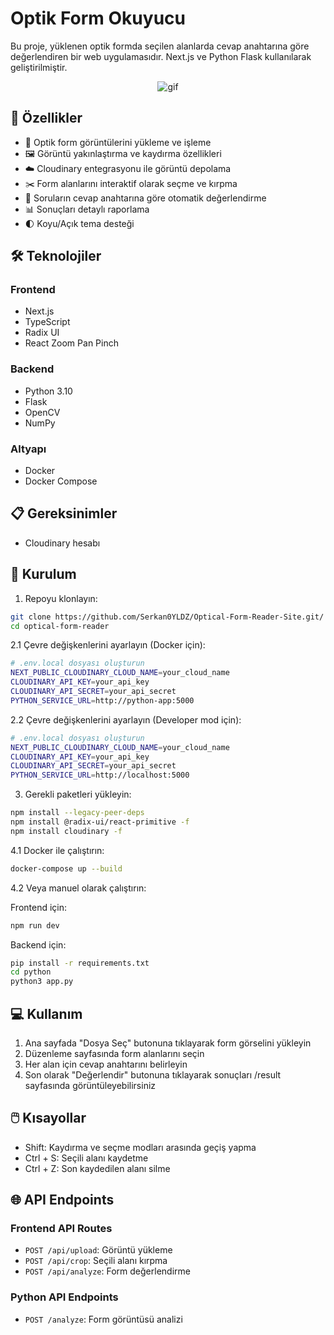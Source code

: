# Optik Form Okuyucu 

Bu proje, yüklenen optik formda seçilen alanlarda cevap anahtarına göre değerlendiren bir web uygulamasıdır. Next.js ve Python Flask kullanılarak geliştirilmiştir.

<p align="center">
  <img src="https://github.com/user-attachments/assets/5f3ba00b-a442-4610-9d52-2c892ec09aa0" alt="gif" />
</p>

## 🚀 Özellikler

- 📝 Optik form görüntülerini yükleme ve işleme
- 🖼️ Görüntü yakınlaştırma ve kaydırma özellikleri
- ☁️ Cloudinary entegrasyonu ile görüntü depolama
- ✂️ Form alanlarını interaktif olarak seçme ve kırpma
- 🎯 Soruların cevap anahtarına göre otomatik değerlendirme
- 📊 Sonuçları detaylı raporlama
- 🌓 Koyu/Açık tema desteği

## 🛠️ Teknolojiler

### Frontend
- Next.js 
- TypeScript
- Radix UI
- React Zoom Pan Pinch

### Backend
- Python 3.10
- Flask
- OpenCV
- NumPy

### Altyapı
- Docker
- Docker Compose

## 📋 Gereksinimler

- Cloudinary hesabı

## 🔧 Kurulum

1. Repoyu klonlayın:
```bash
git clone https://github.com/Serkan0YLDZ/Optical-Form-Reader-Site.git/
cd optical-form-reader
```

2.1 Çevre değişkenlerini ayarlayın (Docker için):
```bash
# .env.local dosyası oluşturun 
NEXT_PUBLIC_CLOUDINARY_CLOUD_NAME=your_cloud_name
CLOUDINARY_API_KEY=your_api_key
CLOUDINARY_API_SECRET=your_api_secret
PYTHON_SERVICE_URL=http://python-app:5000
```

2.2 Çevre değişkenlerini ayarlayın (Developer mod için):
```bash
# .env.local dosyası oluşturun 
NEXT_PUBLIC_CLOUDINARY_CLOUD_NAME=your_cloud_name
CLOUDINARY_API_KEY=your_api_key
CLOUDINARY_API_SECRET=your_api_secret
PYTHON_SERVICE_URL=http://localhost:5000
```

3. Gerekli paketleri yükleyin:
```bash
npm install --legacy-peer-deps
npm install @radix-ui/react-primitive -f
npm install cloudinary -f
```

4.1 Docker ile çalıştırın:
```bash
docker-compose up --build
```

4.2 Veya manuel olarak çalıştırın:

Frontend için:
```bash
npm run dev
```

Backend için:
```bash
pip install -r requirements.txt
cd python
python3 app.py
```

## 💻 Kullanım

1. Ana sayfada "Dosya Seç" butonuna tıklayarak form görselini yükleyin
2. Düzenleme sayfasında form alanlarını seçin
3. Her alan için cevap anahtarını belirleyin
4. Son olarak "Değerlendir" butonuna tıklayarak sonuçları /result sayfasında görüntüleyebilirsiniz

## 🖱️ Kısayollar
- Shift: Kaydırma ve seçme modları arasında geçiş yapma
- Ctrl + S: Seçili alanı kaydetme
- Ctrl + Z: Son kaydedilen alanı silme

## 🌐 API Endpoints

### Frontend API Routes

- `POST /api/upload`: Görüntü yükleme
- `POST /api/crop`: Seçili alanı kırpma
- `POST /api/analyze`: Form değerlendirme

### Python API Endpoints

- `POST /analyze`: Form görüntüsü analizi
